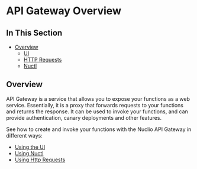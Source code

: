# API Gateway Overview

## In This Section

- [Overview](#overview)
  - [UI](#ui)
  - [HTTP Requests](#http)
  - [Nuctl](#nuctl)

<a id="overview"></a>
## Overview

API Gateway is a service that allows you to expose your functions as a web service.
Essentially, it is a proxy that forwards requests to your functions and returns the response.
It can be used to invoke your functions, and can provide authentication, canary deployments and other features.

See how to create and invoke your functions with the Nuclio API Gateway in different ways:

- [Using the UI](../../reference/api-gateway/ui.md)
- [Using Nuctl](../../reference/api-gateway/nuctl.md)
- [Using Http Requests](../../reference/api-gateway/http.md)